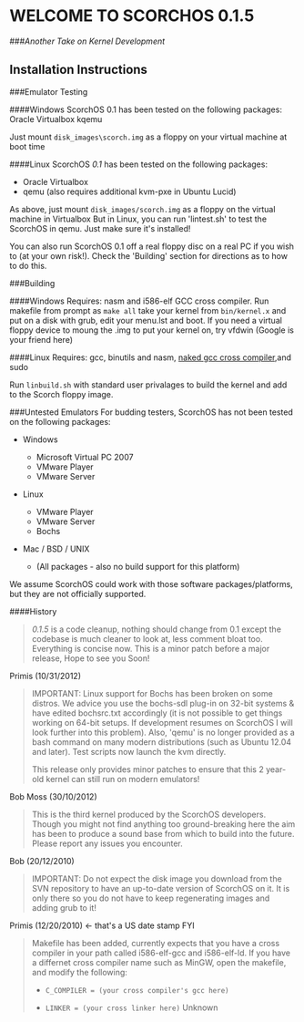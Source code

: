 WELCOME TO SCORCHOS 0.1.5
==========================
###_Another Take on Kernel Development_

Installation Instructions
-------------------------
###Emulator Testing

####Windows
ScorchOS 0.1 has been tested on the following packages:
Oracle Virtualbox
kqemu

Just mount `disk_images\scorch.img` as a floppy on your virtual machine at boot time

####Linux
ScorchOS *0.1* has been tested on the following packages:

* Oracle Virtualbox
* qemu (also requires additional kvm-pxe in Ubuntu Lucid)

As above, just mount `disk_images/scorch.img` as a floppy on the virtual machine in Virtualbox
But in Linux, you can run 'lintest.sh' to test the ScorchOS in qemu. Just make sure it's installed!

You can also run ScorchOS 0.1 off a real floppy disc on a real PC if you wish to
(at your own risk!). Check the 'Building' section for directions as to how to do this.

###Building

####Windows
Requires: nasm and i586-elf GCC cross compiler.
Run makefile from prompt as `make all` take your kernel from `bin/kernel.x` and put on a disk with grub, edit your menu.lst and boot.
If you need a virtual floppy device to moung the .img to put your kernel on, try vfdwin (Google is your friend here)   

####Linux
Requires: gcc, binutils and nasm, [naked gcc cross compiler](http://wiki.osdev.org/GCC_Cross-Compiler),and sudo

Run `linbuild.sh` with standard user privalages to build the kernel and add to the Scorch floppy image.

###Untested Emulators
For budding testers, ScorchOS has not been tested on the following packages:

* Windows
  * Microsoft Virtual PC 2007
  * VMware Player
  * VMware Server

* Linux
  * VMware Player
  * VMware Server
  * Bochs

* Mac / BSD / UNIX
  * (All packages - also no build support for this platform)

We assume ScorchOS could work with those software packages/platforms, but they are not officially supported.

####History
> *0.1.5* is a code cleanup, nothing should change from 0.1 except the codebase is much cleaner to look at, less
> comment bloat too. Everything is concise now. This is a minor patch before a major release, Hope to see you
> Soon!

Primis (10/31/2012)

> IMPORTANT: Linux support for Bochs has been broken on some distros.
> We advice you use the bochs-sdl plug-in on 32-bit systems & have edited bochsrc.txt
> accordingly (it is not possible to get things working on 64-bit setups.
> If development resumes on ScorchOS I will look further into this problem).
> Also, 'qemu' is no longer provided as a bash command on many modern distributions (such as Ubuntu 12.04 and later).
> Test scripts now launch the kvm directly.
>
> This release only provides minor patches to ensure that this 2 year-old kernel can still run on modern emulators!

Bob Moss (30/10/2012)


> This is the third kernel produced by the ScorchOS developers. Though you might not find anything too ground-breaking 
> here the aim has been to produce a sound base from which to build into the future. Please report any issues you 
> encounter.

Bob (20/12/2010)

>IMPORTANT: Do not expect the disk image you download from the SVN repository to have an up-to-date version
>of ScorchOS on it. It is only there so you do not have to keep regenerating images and adding grub to it!

Primis (12/20/2010) <- that's a US date stamp FYI

>Makefile has been added, currently expects that you have a cross compiler in your path called i586-elf-gcc and 
>i586-elf-ld. If you have a differnet cross compiler name such as MinGW, open the makefile, and modify the following:
>
>* `C_COMPILER = (your cross compiler's gcc here)`
>
>* `LINKER = (your cross linker here)`
Unknown
